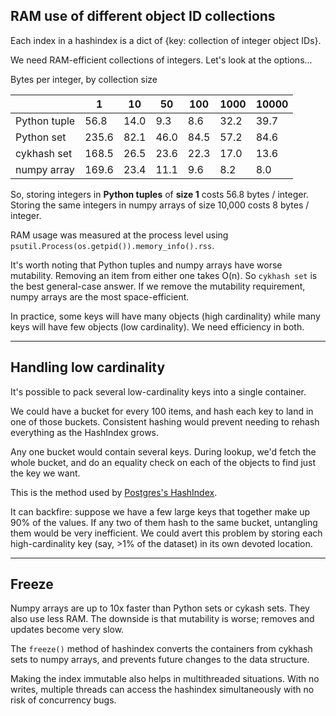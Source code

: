 
## RAM use of different object ID collections

Each index in a hashindex is a dict of {key: collection of integer object IDs}.

We need RAM-efficient collections of integers. Let's look at the options...

Bytes per integer, by collection size

|              | 1     | 10   | 50   | 100  | 1000 | 10000  |
|--------------|-------|------|------|------|------|--------|
| Python tuple | 56.8  | 14.0 | 9.3  | 8.6  | 32.2 | 39.7   |
| Python set   | 235.6 | 82.1 | 46.0 | 84.5 | 57.2 | 84.6   |
| cykhash set  | 168.5 | 26.5 | 23.6 | 22.3 | 17.0 | 13.6   |
| numpy array  | 169.6 | 23.4 | 11.1 | 9.6  | 8.2  | 8.0    |


So, storing integers in **Python tuples** of **size 1** costs 56.8 bytes / integer. Storing the same integers
in numpy arrays of size 10,000 costs 8 bytes / integer.

RAM usage was measured at the process level using `psutil.Process(os.getpid()).memory_info().rss`.

It's worth noting that Python tuples and numpy arrays have worse mutability. Removing an item from either one takes
O(n). So `cykhash set` is the best general-case answer. If we remove the mutability requirement,
numpy arrays are the most space-efficient.

In practice, some keys will have many objects (high cardinality) while many keys will have
few objects (low cardinality). We need efficiency in both.

----

## Handling low cardinality

It's possible to pack several low-cardinality keys into a single container.

We could have a bucket for every 100 items, and hash each key to land in one of those buckets. 
Consistent hashing would prevent needing to rehash everything as the HashIndex grows.

Any one bucket would contain several keys. During lookup, we'd fetch the whole bucket, and 
do an equality check on each of the objects to find just the key we want.

This is the method used by [Postgres's HashIndex](https://www.postgresql.org/docs/current/hash-intro.html).

It can backfire: suppose we have a few large keys that together make up 90% of the values.
If any two of them hash to the same bucket, untangling them would be very inefficient. We could avert this problem by
storing each high-cardinality key (say, >1% of the dataset) in its own devoted location.

----

## Freeze

Numpy arrays are up to 10x faster than Python sets or cykash sets. They also use less RAM. The downside is that 
mutability is worse; removes and updates become very slow.

The `freeze()` method of hashindex converts the containers from cykhash sets to numpy arrays, and prevents future
changes to the data structure. 

Making the index immutable also helps in multithreaded situations. With no writes, multiple threads
can access the hashindex simultaneously with no risk of concurrency bugs.
